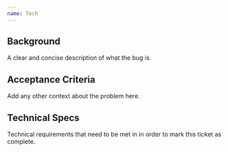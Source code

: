 ```yaml
---
name: Tech
---
```


## Background
A clear and concise description of what the bug is.


## Acceptance Criteria
Add any other context about the problem here.


## Technical Specs
Technical requirements that need to be met in in order to mark this ticket as complete.